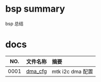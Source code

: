 # bsp summary

bsp 总结

# docs

NO.  |文件名称|摘要
:---:|:--|:--
0001 | [dma_cfg](docs/0001_dma_cfg.md) | mtk i2c dma 配置
